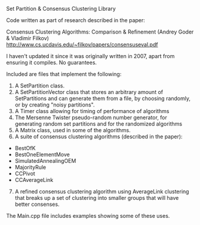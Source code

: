 Set Partition & Consensus Clustering Library

Code written as part of research described in the paper:

  Consensus Clustering Algorithms: Comparison & Refinement (Andrey Goder & Vladimir Filkov)
  http://www.cs.ucdavis.edu/~filkov/papers/consensuseval.pdf

I haven't updated it since it was originally written in 2007, apart from ensuring it compiles. No guarantees.

Included are files that implement the following:
1. A SetPartition class.
2. A SetPartitionVector class that stores an arbitrary amount of SetPartitions and can generate them from a file, by choosing randomly, or by creating "noisy partitions".
3. A Timer class allowing for timing of performance of algorithms
4. The Mersenne Twister pseudo-random number generator, for generating random set partitions and for the randomized algorithms
5. A Matrix class, used in some of the algorithms.
6. A suite of consensus clustering algorithms (described in the paper):
  - BestOfK
  - BestOneElementMove
  - SimulatedAnnealingOEM
  - MajorityRule
  - CCPivot
  - CCAverageLink
7. A refined consensus clustering algorithm using AverageLink clustering that
breaks up a set of clustering into smaller groups that will have better
consenses.

The Main.cpp file includes examples showing some of these uses.
